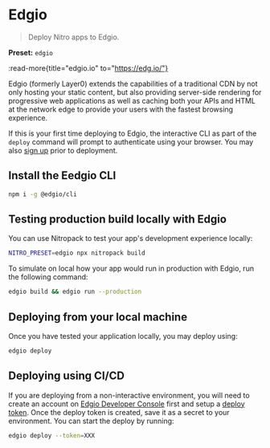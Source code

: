 # Edgio

> Deploy Nitro apps to Edgio.

**Preset:** `edgio`

:read-more{title="edgio.io" to="https://edg.io/"}

Edgio (formerly Layer0) extends the capabilities of a traditional CDN by not only hosting your static content, but also providing server-side rendering for progressive web applications as well as caching both your APIs and HTML at the network edge to provide your users with the fastest browsing experience.

If this is your first time deploying to Edgio, the interactive CLI as part of the `deploy` command will prompt to authenticate using your browser. You may also [sign up](https://app.layer0.co/signup) prior to deployment.

## Install the Eedgio CLI

```bash
npm i -g @edgio/cli
```

## Testing production build locally with Edgio

You can use Nitropack to test your app's development experience locally:

```bash
NITRO_PRESET=edgio npx nitropack build
```

To simulate on local how your app would run in production with Edgio, run the following command:

```bash
edgio build && edgio run --production
```

## Deploying from your local machine

Once you have tested your application locally, you may deploy using:

```bash
edgio deploy
```

## Deploying using CI/CD

If you are deploying from a non-interactive environment, you will need to create an account on [Edgio Developer Console](https://app.layer0.co) first and setup a [deploy token](https://docs.edg.io/guides/basics/deployments#deploy-from-ci). Once the deploy token is created, save it as a secret to your environment. You can start the deploy by running:

```bash
edgio deploy --token=XXX
```
